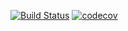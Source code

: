 [![Build Status](https://app.travis-ci.com/k-r-3/job4j_cinema.svg?branch=master)](https://app.travis-ci.com/k-r-3/job4j_cinema)
[![codecov](https://codecov.io/gh/k-r-3/job4j_cinema/branch/master/graph/badge.svg?token=SJ9U3ETNBB)](https://codecov.io/gh/k-r-3/job4j_cinema)